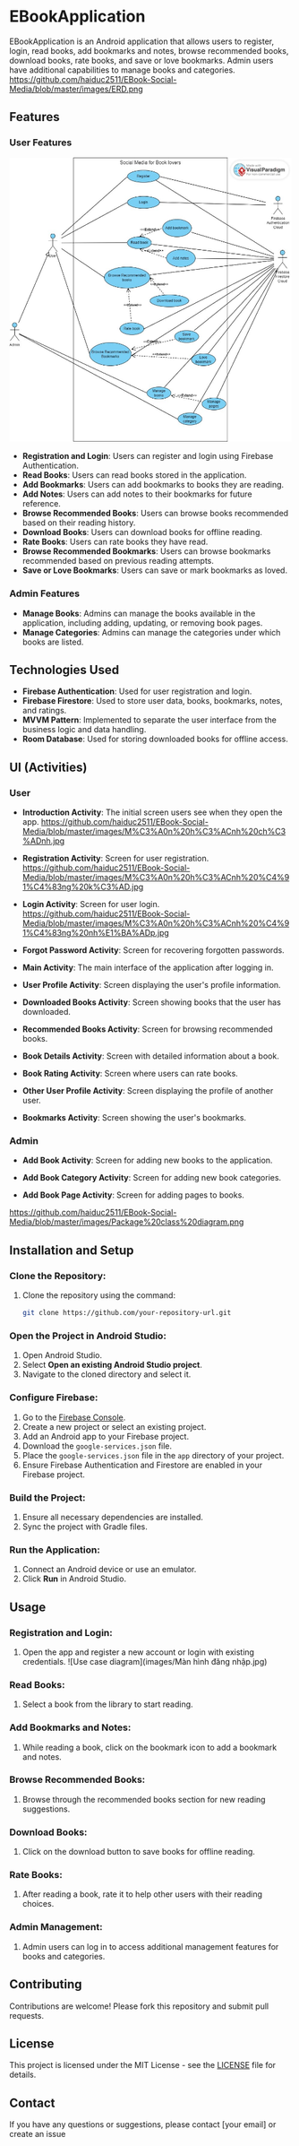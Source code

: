 # EBookApplication

EBookApplication is an Android application that allows users to register, login, read books, add bookmarks and notes, browse recommended books, download books, rate books, and save or love bookmarks. Admin users have additional capabilities to manage books and categories.
https://github.com/haiduc2511/EBook-Social-Media/blob/master/images/ERD.png
## Features

### User Features
![Use case diagram](images/use-case.jpg)
- **Registration and Login**: Users can register and login using Firebase Authentication.
- **Read Books**: Users can read books stored in the application.
- **Add Bookmarks**: Users can add bookmarks to books they are reading.
- **Add Notes**: Users can add notes to their bookmarks for future reference.
- **Browse Recommended Books**: Users can browse books recommended based on their reading history.
- **Download Books**: Users can download books for offline reading.
- **Rate Books**: Users can rate books they have read.
- **Browse Recommended Bookmarks**: Users can browse bookmarks recommended based on previous reading attempts.
- **Save or Love Bookmarks**: Users can save or mark bookmarks as loved.

### Admin Features

- **Manage Books**: Admins can manage the books available in the application, including adding, updating, or removing book pages.
- **Manage Categories**: Admins can manage the categories under which books are listed.

## Technologies Used

- **Firebase Authentication**: Used for user registration and login.
- **Firebase Firestore**: Used to store user data, books, bookmarks, notes, and ratings.
- **MVVM Pattern**: Implemented to separate the user interface from the business logic and data handling.
- **Room Database**: Used for storing downloaded books for offline access.


## UI (Activities)

### User

- **Introduction Activity**: The initial screen users see when they open the app.
https://github.com/haiduc2511/EBook-Social-Media/blob/master/images/M%C3%A0n%20h%C3%ACnh%20ch%C3%ADnh.jpg
- **Registration Activity**: Screen for user registration.
https://github.com/haiduc2511/EBook-Social-Media/blob/master/images/M%C3%A0n%20h%C3%ACnh%20%C4%91%C4%83ng%20k%C3%AD.jpg
- **Login Activity**: Screen for user login.
https://github.com/haiduc2511/EBook-Social-Media/blob/master/images/M%C3%A0n%20h%C3%ACnh%20%C4%91%C4%83ng%20nh%E1%BA%ADp.jpg
- **Forgot Password Activity**: Screen for recovering forgotten passwords.

- **Main Activity**: The main interface of the application after logging in.

- **User Profile Activity**: Screen displaying the user's profile information.

- **Downloaded Books Activity**: Screen showing books that the user has downloaded.

- **Recommended Books Activity**: Screen for browsing recommended books.

- **Book Details Activity**: Screen with detailed information about a book.

- **Book Rating Activity**: Screen where users can rate books.

- **Other User Profile Activity**: Screen displaying the profile of another user.

- **Bookmarks Activity**: Screen showing the user's bookmarks.


### Admin

- **Add Book Activity**: Screen for adding new books to the application.

- **Add Book Category Activity**: Screen for adding new book categories.

- **Add Book Page Activity**: Screen for adding pages to books.


https://github.com/haiduc2511/EBook-Social-Media/blob/master/images/Package%20class%20diagram.png
## Installation and Setup

### Clone the Repository:
1. Clone the repository using the command:
    ```bash
    git clone https://github.com/your-repository-url.git
    ```

### Open the Project in Android Studio:
1. Open Android Studio.
2. Select **Open an existing Android Studio project**.
3. Navigate to the cloned directory and select it.

### Configure Firebase:
1. Go to the [Firebase Console](https://console.firebase.google.com/).
2. Create a new project or select an existing project.
3. Add an Android app to your Firebase project.
4. Download the `google-services.json` file.
5. Place the `google-services.json` file in the `app` directory of your project.
6. Ensure Firebase Authentication and Firestore are enabled in your Firebase project.

### Build the Project:
1. Ensure all necessary dependencies are installed.
2. Sync the project with Gradle files.

### Run the Application:
1. Connect an Android device or use an emulator.
2. Click **Run** in Android Studio.

## Usage

### Registration and Login:
1. Open the app and register a new account or login with existing credentials.
![Use case diagram](images/Màn hình đăng nhập.jpg)
### Read Books:
1. Select a book from the library to start reading.

### Add Bookmarks and Notes:
1. While reading a book, click on the bookmark icon to add a bookmark and notes.

### Browse Recommended Books:
1. Browse through the recommended books section for new reading suggestions.

### Download Books:
1. Click on the download button to save books for offline reading.

### Rate Books:
1. After reading a book, rate it to help other users with their reading choices.

### Admin Management:
1. Admin users can log in to access additional management features for books and categories.

## Contributing
Contributions are welcome! Please fork this repository and submit pull requests.

## License
This project is licensed under the MIT License - see the [LICENSE](LICENSE) file for details.

## Contact
If you have any questions or suggestions, please contact [your email] or create an issue 
